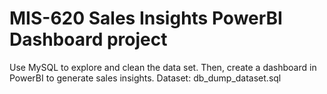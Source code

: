# MIS-620  Sales Insights PowerBI Dashboard project
Use MySQL to explore and clean the data set. Then, create a dashboard in PowerBI to generate sales insights. 
Dataset: db_dump_dataset.sql
